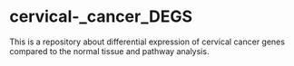 # cervical-_cancer_DEGS
This is a repository about differential expression of cervical cancer genes compared to the normal tissue and pathway analysis.
